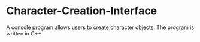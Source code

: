 # Character-Creation-Interface
A console program allows users to create character objects. The program is written in C++ 

